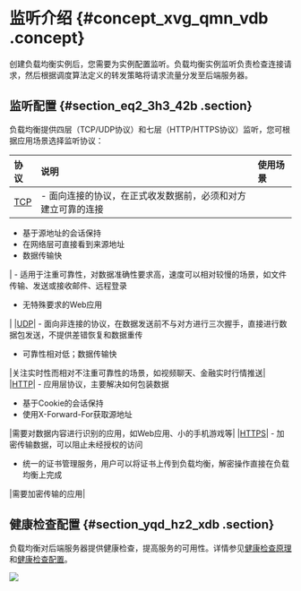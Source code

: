 # 监听介绍 {#concept_xvg_qmn_vdb .concept}

创建负载均衡实例后，您需要为实例配置监听。负载均衡实例监听负责检查连接请求，然后根据调度算法定义的转发策略将请求流量分发至后端服务器。

## 监听配置 {#section_eq2_3h3_42b .section}

负载均衡提供四层（TCP/UDP协议）和七层（HTTP/HTTPS协议）监听，您可根据应用场景选择监听协议：

|协议|说明|使用场景|
|:-|:-|:---|
|[TCP](../cn.zh-CN/用户指南/监听/四层监听/配置四层监听.md#)| -   面向连接的协议，在正式收发数据前，必须和对方建立可靠的连接
-   基于源地址的会话保持
-   在网络层可直接看到来源地址
-   数据传输快

 | -   适用于注重可靠性，对数据准确性要求高，速度可以相对较慢的场景，如文件传输、发送或接收邮件、远程登录
-   无特殊要求的Web应用

 |
|[UDP](../cn.zh-CN/用户指南/监听/四层监听/配置四层监听.md#)| -   面向非连接的协议，在数据发送前不与对方进行三次握手，直接进行数据包发送，不提供差错恢复和数据重传
-   可靠性相对低；数据传输快

 |关注实时性而相对不注重可靠性的场景，如视频聊天、金融实时行情推送|
|[HTTP](../cn.zh-CN/用户指南/监听/七层监听/配置七层监听.md#)| -   应用层协议，主要解决如何包装数据
-   基于Cookie的会话保持
-   使用X-Forward-For获取源地址

 |需要对数据内容进行识别的应用，如Web应用、小的手机游戏等|
|[HTTPS](../cn.zh-CN/用户指南/监听/七层监听/配置七层监听.md#)| -   加密传输数据，可以阻止未经授权的访问
-   统一的证书管理服务，用户可以将证书上传到负载均衡，解密操作直接在负载均衡上完成

 |需要加密传输的应用|

## 健康检查配置 {#section_yqd_hz2_xdb .section}

负载均衡对后端服务器提供健康检查，提高服务的可用性。详情参见[健康检查原理](cn.zh-CN/用户指南/监听/健康检查/健康检查介绍.md#)和[健康检查配置](cn.zh-CN/用户指南/监听/健康检查/健康检查配置.md#)。

![](http://static-aliyun-doc.oss-cn-hangzhou.aliyuncs.com/assets/img/4126/3498_zh-CN.png)

